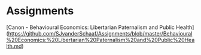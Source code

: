 # Assignments

[Canon - Behavioural Economics: Libertarian Paternalism and Public Health] (https://github.com/SJvanderSchaaf/Assignments/blob/master/Behavioural%20Economics:%20Libertarian%20Paternalism%20and%20Public%20Health.md)
